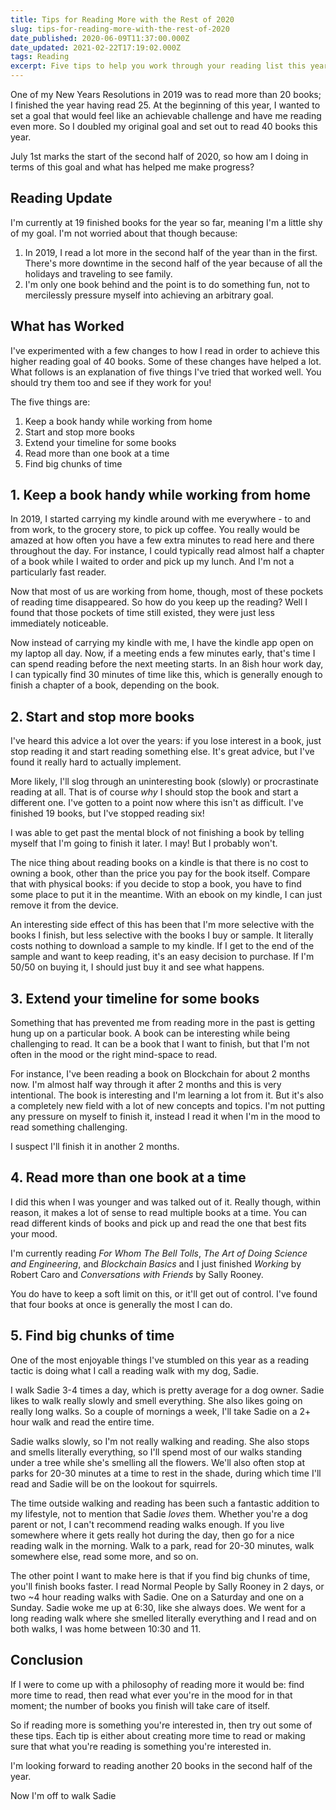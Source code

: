 ```yaml
---
title: Tips for Reading More with the Rest of 2020
slug: tips-for-reading-more-with-the-rest-of-2020
date_published: 2020-06-09T11:37:00.000Z
date_updated: 2021-02-22T17:19:02.000Z
tags: Reading
excerpt: Five tips to help you work through your reading list this year.
---
```


One of my New Years Resolutions in 2019 was to read more than 20 books; I finished the year having read 25. At the beginning of this year, I wanted to set a goal that would feel like an achievable challenge and have me reading even more. So I doubled my original goal and set out to read 40 books this year.

July 1st marks the start of the second half of 2020, so how am I doing in terms of this goal and what has helped me make progress?

## Reading Update

I'm currently at 19 finished books for the year so far, meaning I'm a little shy of my goal. I'm not worried about that though because:

1. In 2019, I read a lot more in the second half of the year than in the first. There's more downtime in the second half of the year because of all the holidays and traveling to see family.
2. I'm only one book behind and the point is to do something fun, not to mercilessly pressure myself into achieving an arbitrary goal.

## What has Worked

I've experimented with a few changes to how I read in order to achieve this higher reading goal of 40 books. Some of these changes have helped a lot. What follows is an explanation of five things I've tried that worked well. You should try them too and see if they work for you!

The five things are:

1. Keep a book handy while working from home
2. Start and stop more books
3. Extend your timeline for some books
4. Read more than one book at a time
5. Find big chunks of time

## 1. Keep a book handy while working from home

In 2019, I started carrying my kindle around with me everywhere - to and from work, to the grocery store, to pick up coffee. You really would be amazed at how often you have a few extra minutes to read here and there throughout the day. For instance, I could typically read almost half a chapter of a book while I waited to order and pick up my lunch. And I'm not a particularly fast reader.

Now that most of us are working from home, though, most of these pockets of reading time disappeared. So how do you keep up the reading? Well I found that those pockets of time still existed, they were just less immediately noticeable.

Now instead of carrying my kindle with me, I have the kindle app open on my laptop all day. Now, if a meeting ends a few minutes early, that's time I can spend reading before the next meeting starts. In an 8ish hour work day, I can typically find 30 minutes of time like this, which is generally enough to finish a chapter of a book, depending on the book.

## 2. Start and stop more books

I've heard this advice a lot over the years: if you lose interest in a book, just stop reading it and start reading something else. It's great advice, but I've found it really hard to actually implement.

More likely, I'll slog through an uninteresting book (slowly) or procrastinate reading at all. That is of course *why* I should stop the book and start a different one. I've gotten to a point now where this isn't as difficult. I've finished 19 books, but I've stopped reading six!

I was able to get past the mental block of not finishing a book by telling myself that I'm going to finish it later. I may! But I probably won't.

The nice thing about reading books on a kindle is that there is no cost to owning a book, other than the price you pay for the book itself. Compare that with physical books: if you decide to stop a book, you have to find some place to put it in the meantime. With an ebook on my kindle, I can just remove it from the device.

An interesting side effect of this has been that I'm more selective with the books I finish, but less selective with the books I buy or sample. It literally costs nothing to download a sample to my kindle. If I get to the end of the sample and want to keep reading, it's an easy decision to purchase. If I'm 50/50 on buying it, I should just buy it and see what happens.

## 3. Extend your timeline for some books

Something that has prevented me from reading more in the past is getting hung up on a particular book. A book can be interesting while being challenging to read. It can be a book that I want to finish, but that I'm not often in the mood or the right mind-space to read.

For instance, I've been reading a book on Blockchain for about 2 months now. I'm almost half way through it after 2 months and this is very intentional. The book is interesting and I'm learning a lot from it. But it's also a completely new field with a lot of new concepts and topics. I'm not putting any pressure on myself to finish it, instead I read it when I'm in the mood to read something challenging.

I suspect I'll finish it in another 2 months.

## 4. Read more than one book at a time

I did this when I was younger and was talked out of it. Really though, within reason, it makes a lot of sense to read multiple books at a time. You can read different kinds of books and pick up and read the one that best fits your mood.

I'm currently reading *For Whom The Bell Tolls*, *The Art of Doing Science and Engineering*, and *Blockchain Basics* and I just finished *Working* by Robert Caro and *Conversations with Friends* by Sally Rooney.

You do have to keep a soft limit on this, or it'll get out of control. I've found that four books at once is generally the most I can do.

## 5. Find big chunks of time

One of the most enjoyable things I've stumbled on this year as a reading tactic is doing what I call a reading walk with my dog, Sadie.

I walk Sadie 3-4 times a day, which is pretty average for a dog owner. Sadie likes to walk really slowly and smell everything. She also likes going on really long walks. So a couple of mornings a week, I'll take Sadie on a 2+ hour walk and read the entire time.

Sadie walks slowly, so I'm not really walking and reading. She also stops and smells literally everything, so I'll spend most of our walks standing under a tree while she's smelling all the flowers. We'll also often stop at parks for 20-30 minutes at a time to rest in the shade, during which time I'll read and Sadie will be on the lookout for squirrels.

The time outside walking and reading has been such a fantastic addition to my lifestyle, not to mention that Sadie *loves* them. Whether you're a dog parent or not, I can't recommend reading walks enough. If you live somewhere where it gets really hot during the day, then go for a nice reading walk in the morning. Walk to a park, read for 20-30 minutes, walk somewhere else, read some more, and so on.

The other point I want to make here is that if you find big chunks of time, you'll finish books faster. I read Normal People by Sally Rooney in 2 days, or two ~4 hour reading walks with Sadie. One on a Saturday and one on a Sunday. Sadie woke me up at 6:30, like she always does. We went for a long reading walk where she smelled literally everything and I read and on both walks, I was home between 10:30 and 11.

## Conclusion

If I were to come up with a philosophy of reading more it would be: find more time to read, then read what ever you're in the mood for in that moment; the number of books you finish will take care of itself.

So if reading more is something you're interested in, then try out some of these tips. Each tip is either about creating more time to read or making sure that what you're reading is something you're interested in.

I'm looking forward to reading another 20 books in the second half of the year.

Now I'm off to walk Sadie
